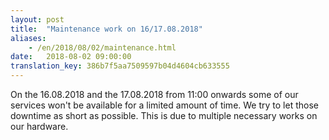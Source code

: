 ```yaml
---
layout: post
title:  "Maintenance work on 16/17.08.2018"
aliases:
    - /en/2018/08/02/maintenance.html
date:   2018-08-02 09:00:00
translation_key: 386b7f5aa7509597b04d4604cb633555
---
```


On the 16.08.2018 and the 17.08.2018 from 11:00 onwards some of
our services won't be available for a limited amount of time. 
We try to let those downtime as short as possible.
This is due to multiple necessary works on our hardware.
